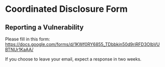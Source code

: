 # Coordinated Disclosure Form

## Reporting a Vulnerability

Please fill in this form: https://docs.google.com/forms/d/1KWf0RY6855_TDbbkin50d9riRFD3OIbVUBTNUr1KaAA/

If you choose to leave your email, expect a response in two weeks.
